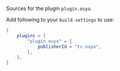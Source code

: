 Sources for the plugin `plugin.ouya`.

Add following to your `build.settings` to use:
```lua
{
    plugins = {
        "plugin.ouya" = {
            publisherId = "tv.ouya",
        },
    },
}
```
